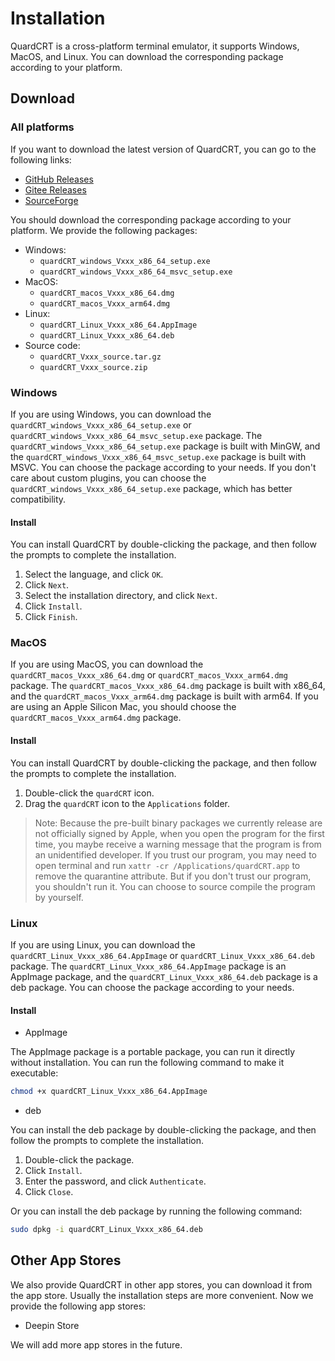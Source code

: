 # Installation

QuardCRT is a cross-platform terminal emulator, it supports Windows, MacOS, and Linux. You can download the corresponding package according to your platform.

## Download

### All platforms

If you want to download the latest version of QuardCRT, you can go to the following links:

- [GitHub Releases](https://github.com/QQxiaoming/quardCRT/releases)
- [Gitee Releases](https://gitee.com/QQxiaoming/quardCRT/releases)
- [SourceForge](https://sourceforge.net/projects/quardcrt/files/)

You should download the corresponding package according to your platform. We provide the following packages:

- Windows: 
    - `quardCRT_windows_Vxxx_x86_64_setup.exe`
    - `quardCRT_windows_Vxxx_x86_64_msvc_setup.exe`
- MacOS: 
    - `quardCRT_macos_Vxxx_x86_64.dmg`
    - `quardCRT_macos_Vxxx_arm64.dmg`
- Linux: 
    - `quardCRT_Linux_Vxxx_x86_64.AppImage`
    - `quardCRT_Linux_Vxxx_x86_64.deb`
- Source code: 
    - `quardCRT_Vxxx_source.tar.gz`
    - `quardCRT_Vxxx_source.zip`

### Windows

If you are using Windows, you can download the `quardCRT_windows_Vxxx_x86_64_setup.exe` or `quardCRT_windows_Vxxx_x86_64_msvc_setup.exe` package. The `quardCRT_windows_Vxxx_x86_64_setup.exe` package is built with MinGW, and the `quardCRT_windows_Vxxx_x86_64_msvc_setup.exe` package is built with MSVC. You can choose the package according to your needs. If you don't care about custom plugins, you can choose the `quardCRT_windows_Vxxx_x86_64_setup.exe` package, which has better compatibility.

#### Install

You can install QuardCRT by double-clicking the package, and then follow the prompts to complete the installation.

1. Select the language, and click `OK`.
2. Click `Next`.
3. Select the installation directory, and click `Next`.
4. Click `Install`.
5. Click `Finish`.

### MacOS

If you are using MacOS, you can download the `quardCRT_macos_Vxxx_x86_64.dmg` or `quardCRT_macos_Vxxx_arm64.dmg` package. The `quardCRT_macos_Vxxx_x86_64.dmg` package is built with x86_64, and the `quardCRT_macos_Vxxx_arm64.dmg` package is built with arm64. If you are using an Apple Silicon Mac, you should choose the `quardCRT_macos_Vxxx_arm64.dmg` package.

#### Install

You can install QuardCRT by double-clicking the package, and then follow the prompts to complete the installation.

1. Double-click the `quardCRT` icon.
2. Drag the `quardCRT` icon to the `Applications` folder.

> Note: Because the pre-built binary packages we currently release are not officially signed by Apple, when you open the program for the first time, you maybe receive a warning message that the program is from an unidentified developer. If you trust our program, you may need to open terminal and run `xattr -cr /Applications/quardCRT.app` to remove the quarantine attribute. But if you don't trust our program, you shouldn't run it. You can choose to source compile the program by yourself.

### Linux

If you are using Linux, you can download the `quardCRT_Linux_Vxxx_x86_64.AppImage` or `quardCRT_Linux_Vxxx_x86_64.deb` package. The `quardCRT_Linux_Vxxx_x86_64.AppImage` package is an AppImage package, and the `quardCRT_Linux_Vxxx_x86_64.deb` package is a deb package. You can choose the package according to your needs.

#### Install

- AppImage

The AppImage package is a portable package, you can run it directly without installation. You can run the following command to make it executable:

```bash
chmod +x quardCRT_Linux_Vxxx_x86_64.AppImage
```

- deb

You can install the deb package by double-clicking the package, and then follow the prompts to complete the installation.

1. Double-click the package.
2. Click `Install`.
3. Enter the password, and click `Authenticate`.
4. Click `Close`.

Or you can install the deb package by running the following command:

```bash
sudo dpkg -i quardCRT_Linux_Vxxx_x86_64.deb
```

## Other App Stores

We also provide QuardCRT in other app stores, you can download it from the app store. Usually the installation steps are more convenient. Now we provide the following app stores:

- Deepin Store

We will add more app stores in the future.
